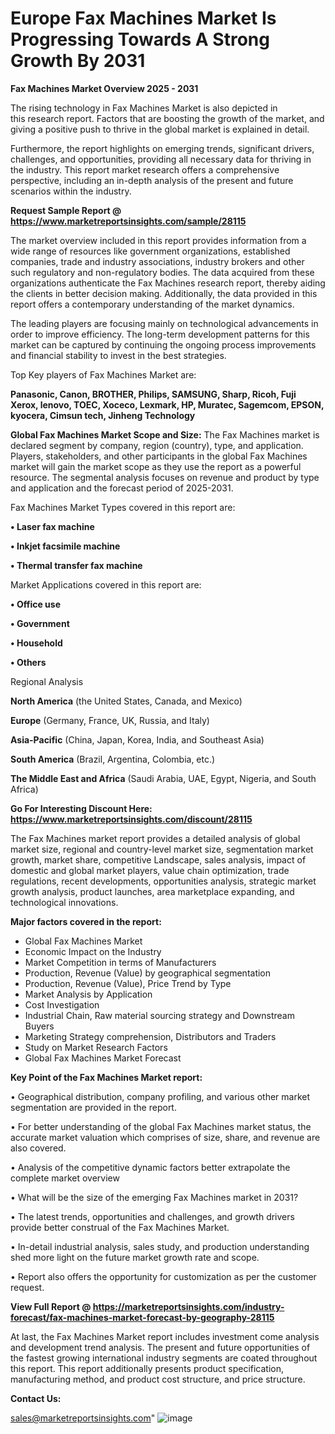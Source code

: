 # Europe Fax Machines Market Is Progressing Towards A Strong Growth By 2031

<Strong> Fax Machines Market Overview 2025 - 2031</strong>

The rising technology in Fax Machines Market is also depicted in this research report. Factors that are boosting the growth of the market, and giving a positive push to thrive in the global market is explained in detail.

Furthermore, the report highlights on emerging trends, significant drivers, challenges, and opportunities, providing all necessary data for thriving in the industry. This report market research offers a comprehensive perspective, including an in-depth analysis of the present and future scenarios within the industry.

<strong>Request Sample Report @ <a href=https://www.marketreportsinsights.com/sample/28115>https://www.marketreportsinsights.com/sample/28115</a></strong>

The market overview included in this report provides information from a wide range of resources like government organizations, established companies, trade and industry associations, industry brokers and other such regulatory and non-regulatory bodies. The data acquired from these organizations authenticate the Fax Machines research report, thereby aiding the clients in better decision making. Additionally, the data provided in this report offers a contemporary understanding of the market dynamics.

The leading players are focusing mainly on technological advancements in order to improve efficiency. The long-term development patterns for this market can be captured by continuing the ongoing process improvements and financial stability to invest in the best strategies.

Top Key players of Fax Machines Market are:

<strong>Panasonic, Canon, BROTHER, Philips, SAMSUNG, Sharp, Ricoh, Fuji Xerox, lenovo, TOEC, Xoceco, Lexmark, HP, Muratec, Sagemcom, EPSON, kyocera, Cimsun tech, Jinheng Technology</strong>

<strong><b>Global Fax Machines Market Scope and Size:</b></strong>
The Fax Machines market is declared segment by company, region (country), type, and application. Players, stakeholders, and other participants in the global Fax Machines market will gain the market scope as they use the report as a powerful resource. The segmental analysis focuses on revenue and product by type and application and the forecast period of 2025-2031.

Fax Machines Market Types covered in this report are:

<strong>• Laser fax machine

• Inkjet facsimile machine

• Thermal transfer fax machine</strong>

Market Applications covered in this report are:

<strong>• Office use

• Government

• Household

• Others</strong> 

Regional Analysis

<strong>North America</strong> (the United States, Canada, and Mexico)

<strong>Europe</strong> (Germany, France, UK, Russia, and Italy)

<strong>Asia-Pacific</strong> (China, Japan, Korea, India, and Southeast Asia)

<strong>South America</strong> (Brazil, Argentina, Colombia, etc.)

<strong>The Middle East and Africa</strong> (Saudi Arabia, UAE, Egypt, Nigeria, and South Africa)

<strong>Go For Interesting Discount Here: <a href=https://www.marketreportsinsights.com/discount/28115>https://www.marketreportsinsights.com/discount/28115</a></strong>

The Fax Machines market report provides a detailed analysis of global market size, regional and country-level market size, segmentation market growth, market share, competitive Landscape, sales analysis, impact of domestic and global market players, value chain optimization, trade regulations, recent developments, opportunities analysis, strategic market growth analysis, product launches, area marketplace expanding, and technological innovations.

<strong><b>Major factors covered in the report:</b></strong>
<ul>
  <li>Global Fax Machines Market </li>
  <li>Economic Impact on the Industry</li>
  <li>Market Competition in terms of Manufacturers</li>
  <li>Production, Revenue (Value) by geographical segmentation</li>
  <li>Production, Revenue (Value), Price Trend by Type</li>
  <li>Market Analysis by Application</li>
  <li>Cost Investigation</li>
  <li>Industrial Chain, Raw material sourcing strategy and Downstream Buyers</li>
  <li>Marketing Strategy comprehension, Distributors and Traders</li>
  <li>Study on Market Research Factors</li>
  <li>Global Fax Machines Market Forecast</li>
</ul>

<strong><b>Key Point of the Fax Machines Market report:</b></strong>

• Geographical distribution, company profiling, and various other market segmentation are provided in the report.

• For better understanding of the global Fax Machines market status, the accurate market valuation which comprises of size, share, and revenue are also covered.

• Analysis of the competitive dynamic factors better extrapolate the complete market overview

• What will be the size of the emerging Fax Machines market in 2031?

• The latest trends, opportunities and challenges, and growth drivers provide better construal of the Fax Machines Market.

• In-detail industrial analysis, sales study, and production understanding shed more light on the future market growth rate and scope.

• Report also offers the opportunity for customization as per the customer request.

<strong><b>View Full Report @ <a href=https://marketreportsinsights.com/industry-forecast/fax-machines-market-forecast-by-geography-28115>https://marketreportsinsights.com/industry-forecast/fax-machines-market-forecast-by-geography-28115</a></b></strong>


At last, the Fax Machines Market report includes investment come analysis and development trend analysis. The present and future opportunities of the fastest growing international industry segments are coated throughout this report. This report additionally presents product specification, manufacturing method, and product cost structure, and price structure.

<strong>Contact Us:</strong>

sales@marketreportsinsights.com"
![image](https://github.com/user-attachments/assets/0ab484ff-a555-481b-96ba-8d181ba18135)
